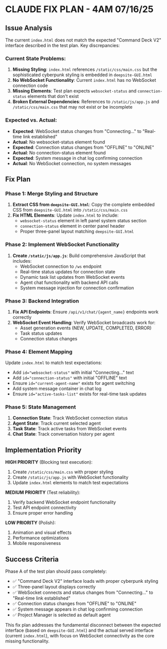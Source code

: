 # CLAUDE FIX PLAN - 4AM 07/16/25

## Issue Analysis

The current `index.html` does not match the expected "Command Deck V2" interface described in the test plan. Key discrepancies:

### Current State Problems:
1. **Missing Styling**: `index.html` references `/static/css/main.css` but the sophisticated cyberpunk styling is embedded in `deepsite-GUI.html`
2. **No WebSocket Functionality**: Current `index.html` has no WebSocket connection code
3. **Missing Elements**: Test plan expects `websocket-status` and `connection-status` elements that don't exist
4. **Broken External Dependencies**: References to `/static/js/app.js` and `/static/css/main.css` that may not exist or be incomplete

### Expected vs. Actual:
- **Expected**: WebSocket status changes from "Connecting..." to "Real-time link established" 
- **Actual**: No websocket-status element found
- **Expected**: Connection status changes from "OFFLINE" to "ONLINE"
- **Actual**: No connection-status element found  
- **Expected**: System message in chat log confirming connection
- **Actual**: No WebSocket connection, no system messages

## Fix Plan

### Phase 1: Merge Styling and Structure
1. **Extract CSS from `deepsite-GUI.html`**: Copy the complete embedded CSS from `deepsite-GUI.html` into `/static/css/main.css`
2. **Fix HTML Elements**: Update `index.html` to include:
   - `websocket-status` element in left panel system status section
   - `connection-status` element in center panel header
   - Proper three-panel layout matching `deepsite-GUI.html`

### Phase 2: Implement WebSocket Functionality
1. **Create `/static/js/app.js`**: Build comprehensive JavaScript that includes:
   - WebSocket connection to `/ws` endpoint
   - Real-time status updates for connection state
   - Dynamic task list updates from WebSocket events
   - Agent chat functionality with backend API calls
   - System message injection for connection confirmation

### Phase 3: Backend Integration
1. **Fix API Endpoints**: Ensure `/api/v1/chat/{agent_name}` endpoints work correctly
2. **WebSocket Event Handling**: Verify WebSocket broadcasts work for:
   - Asset generation events (NEW, UPDATE, COMPLETED, ERROR)
   - Task status updates
   - Connection status changes

### Phase 4: Element Mapping
Update `index.html` to match test expectations:
- Add `id="websocket-status"` with initial "Connecting..." text
- Add `id="connection-status"` with initial "OFFLINE" text  
- Ensure `id="current-agent-name"` exists for agent switching
- Add system message container in chat log
- Ensure `id="active-tasks-list"` exists for real-time task updates

### Phase 5: State Management
1. **Connection State**: Track WebSocket connection status
2. **Agent State**: Track current selected agent
3. **Task State**: Track active tasks from WebSocket events
4. **Chat State**: Track conversation history per agent

## Implementation Priority

**HIGH PRIORITY** (Blocking test execution):
1. Create `/static/css/main.css` with proper styling
2. Create `/static/js/app.js` with WebSocket functionality
3. Update `index.html` elements to match test expectations

**MEDIUM PRIORITY** (Test reliability):
1. Verify backend WebSocket endpoint functionality
2. Test API endpoint connectivity
3. Ensure proper error handling

**LOW PRIORITY** (Polish):
1. Animation and visual effects
2. Performance optimizations
3. Mobile responsiveness

## Success Criteria

Phase A of the test plan should pass completely:
- ✅ "Command Deck V2" interface loads with proper cyberpunk styling
- ✅ Three-panel layout displays correctly  
- ✅ WebSocket connects and status changes from "Connecting..." to "Real-time link established"
- ✅ Connection status changes from "OFFLINE" to "ONLINE"
- ✅ System message appears in chat log confirming connection
- ✅ Project Manager is selected as default agent

This fix plan addresses the fundamental disconnect between the expected interface (based on `deepsite-GUI.html`) and the actual served interface (current `index.html`), with focus on WebSocket connectivity as the core missing functionality.